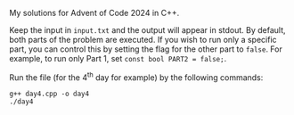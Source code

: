 My solutions for Advent of Code 2024 in C++.

Keep the input in ```input.txt``` and the output will appear in stdout. By default, both parts of the problem are executed. If you wish to run only a specific part, you can control this by setting the flag for the other part to `false`. For example, to run only Part 1, set `const bool PART2 = false;`.

Run the file (for the 4<sup>th</sup> day for example) by the following commands:

```shell
g++ day4.cpp -o day4
./day4
```
